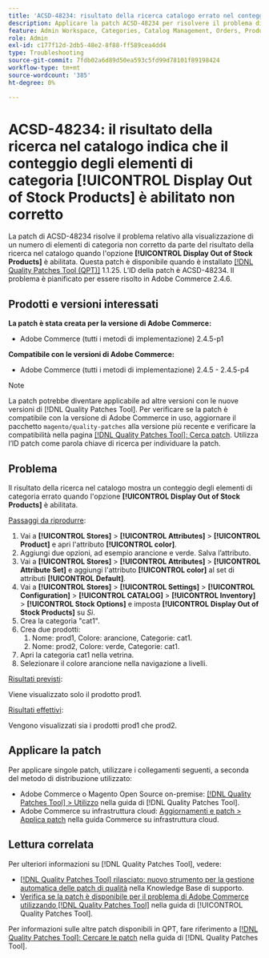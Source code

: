 ```yaml
---
title: 'ACSD-48234: risultato della ricerca catalogo errato nel conteggio degli elementi della categoria quando [!UICONTROL Display Out of Stock Products] è abilitato'
description: Applicare la patch ACSD-48234 per risolvere il problema di Adobe Commerce, in cui il risultato della ricerca nel catalogo mostra un conteggio di elementi di categoria errato quando l'opzione [!UICONTROL Display Out of Stock Products] è abilitata.
feature: Admin Workspace, Categories, Catalog Management, Orders, Products, Search
role: Admin
exl-id: c177f12d-2db5-48e2-8f88-ff589cea4dd4
type: Troubleshooting
source-git-commit: 7fdb02a6d89d50ea593c5fd99d78101f89198424
workflow-type: tm+mt
source-wordcount: '385'
ht-degree: 0%

---
```


# ACSD-48234: il risultato della ricerca nel catalogo indica che il conteggio degli elementi di categoria **[!UICONTROL Display Out of Stock Products]** è abilitato non corretto

La patch di ACSD-48234 risolve il problema relativo alla visualizzazione di un numero di elementi di categoria non corretto da parte del risultato della ricerca nel catalogo quando l&#39;opzione **[!UICONTROL Display Out of Stock Products]** è abilitata. Questa patch è disponibile quando è installato [[!DNL Quality Patches Tool (QPT)]](https://experienceleague.adobe.com/it/docs/commerce-operations/tools/quality-patches-tool/quality-patches-tool-to-self-serve-quality-patches) 1.1.25. L’ID della patch è ACSD-48234. Il problema è pianificato per essere risolto in Adobe Commerce 2.4.6.


## Prodotti e versioni interessati

**La patch è stata creata per la versione di Adobe Commerce:**
* Adobe Commerce (tutti i metodi di implementazione) 2.4.5-p1

**Compatibile con le versioni di Adobe Commerce:**
* Adobe Commerce (tutti i metodi di implementazione) 2.4.5 - 2.4.5-p4

>[!NOTE]
>
>La patch potrebbe diventare applicabile ad altre versioni con le nuove versioni di [!DNL Quality Patches Tool]. Per verificare se la patch è compatibile con la versione di Adobe Commerce in uso, aggiornare il pacchetto `magento/quality-patches` alla versione più recente e verificare la compatibilità nella pagina [[!DNL Quality Patches Tool]: Cerca patch](https://experienceleague.adobe.com/tools/commerce-quality-patches/index.html?lang=it). Utilizza l’ID patch come parola chiave di ricerca per individuare la patch.

## Problema

Il risultato della ricerca nel catalogo mostra un conteggio degli elementi di categoria errato quando l&#39;opzione **[!UICONTROL Display Out of Stock Products]** è abilitata.

<u>Passaggi da riprodurre</u>:

1. Vai a **[!UICONTROL Stores]** > **[!UICONTROL Attributes]** > **[!UICONTROL Product]** e apri l&#39;attributo **[!UICONTROL color]**.
1. Aggiungi due opzioni, ad esempio arancione e verde. Salva l’attributo.
1. Vai a **[!UICONTROL Stores]** > **[!UICONTROL Attributes]** > **[!UICONTROL Attribute Set]** e aggiungi l&#39;attributo **[!UICONTROL color]** al set di attributi **[!UICONTROL Default]**.
1. Vai a **[!UICONTROL Stores]** > **[!UICONTROL Settings]** > **[!UICONTROL Configuration]** > **[!UICONTROL CATALOG]** > **[!UICONTROL Inventory]** > **[!UICONTROL Stock Options]** e imposta **[!UICONTROL Display Out of Stock Products]** su _Sì_.
1. Crea la categoria &quot;cat1&quot;.
1. Crea due prodotti:
   1. Nome: prod1, Colore: arancione, Categorie: cat1.
   1. Nome: prod2, Colore: verde, Categorie: cat1.
1. Apri la categoria cat1 nella vetrina.
1. Selezionare il colore arancione nella navigazione a livelli.

<u>Risultati previsti</u>:

Viene visualizzato solo il prodotto prod1.

<u>Risultati effettivi</u>:

Vengono visualizzati sia i prodotti prod1 che prod2.

## Applicare la patch

Per applicare singole patch, utilizzare i collegamenti seguenti, a seconda del metodo di distribuzione utilizzato:

* Adobe Commerce o Magento Open Source on-premise: [[!DNL Quality Patches Tool] > Utilizzo](/help/tools/quality-patches-tool/usage.md) nella guida di [!DNL Quality Patches Tool].
* Adobe Commerce su infrastruttura cloud: [Aggiornamenti e patch > Applica patch](https://experienceleague.adobe.com/docs/commerce-cloud-service/user-guide/develop/upgrade/apply-patches.html?lang=it) nella guida Commerce su infrastruttura cloud.

## Lettura correlata

Per ulteriori informazioni su [!DNL Quality Patches Tool], vedere:

* [[!DNL Quality Patches Tool] rilasciato: nuovo strumento per la gestione automatica delle patch di qualità](https://experienceleague.adobe.com/it/docs/commerce-operations/tools/quality-patches-tool/quality-patches-tool-to-self-serve-quality-patches) nella Knowledge Base di supporto.
* [Verifica se la patch è disponibile per il problema di Adobe Commerce utilizzando  [!DNL Quality Patches Tool]](/help/tools/quality-patches-tool/patches-available-in-qpt/check-patch-for-magento-issue-with-magento-quality-patches.md) nella guida di [!UICONTROL Quality Patches Tool].


Per informazioni sulle altre patch disponibili in QPT, fare riferimento a [[!DNL Quality Patches Tool]: Cercare le patch](https://experienceleague.adobe.com/tools/commerce-quality-patches/index.html?lang=it) nella guida di [!DNL Quality Patches Tool].
